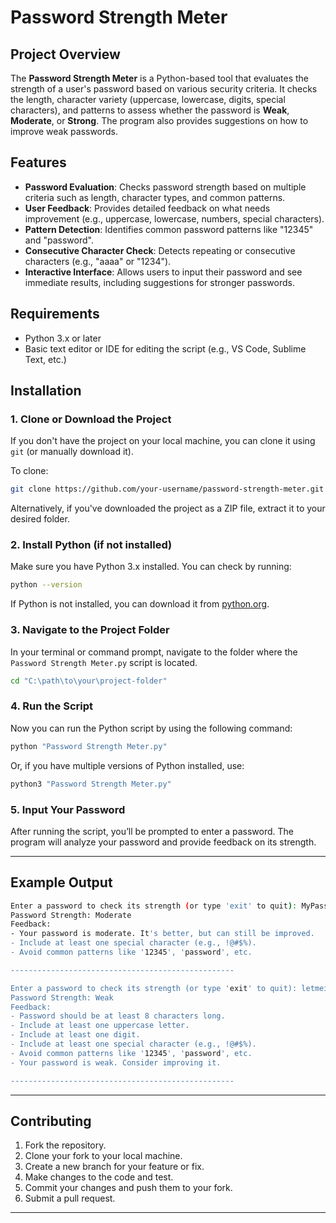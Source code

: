 
# Password Strength Meter

## Project Overview
The **Password Strength Meter** is a Python-based tool that evaluates the strength of a user's password based on various security criteria. It checks the length, character variety (uppercase, lowercase, digits, special characters), and patterns to assess whether the password is **Weak**, **Moderate**, or **Strong**. The program also provides suggestions on how to improve weak passwords.

## Features
- **Password Evaluation**: Checks password strength based on multiple criteria such as length, character types, and common patterns.
- **User Feedback**: Provides detailed feedback on what needs improvement (e.g., uppercase, lowercase, numbers, special characters).
- **Pattern Detection**: Identifies common password patterns like "12345" and "password".
- **Consecutive Character Check**: Detects repeating or consecutive characters (e.g., "aaaa" or "1234").
- **Interactive Interface**: Allows users to input their password and see immediate results, including suggestions for stronger passwords.

## Requirements
- Python 3.x or later
- Basic text editor or IDE for editing the script (e.g., VS Code, Sublime Text, etc.)

## Installation

### 1. Clone or Download the Project

If you don't have the project on your local machine, you can clone it using `git` (or manually download it).

To clone:
```bash
git clone https://github.com/your-username/password-strength-meter.git
```

Alternatively, if you've downloaded the project as a ZIP file, extract it to your desired folder.

### 2. Install Python (if not installed)

Make sure you have Python 3.x installed. You can check by running:

```bash
python --version
```

If Python is not installed, you can download it from [python.org](https://www.python.org/downloads/).

### 3. Navigate to the Project Folder

In your terminal or command prompt, navigate to the folder where the `Password Strength Meter.py` script is located.

```bash
cd "C:\path\to\your\project-folder"
```

### 4. Run the Script

Now you can run the Python script by using the following command:

```bash
python "Password Strength Meter.py"
```

Or, if you have multiple versions of Python installed, use:

```bash
python3 "Password Strength Meter.py"
```

### 5. Input Your Password

After running the script, you’ll be prompted to enter a password. The program will analyze your password and provide feedback on its strength.

---

## Example Output

```bash
Enter a password to check its strength (or type 'exit' to quit): MyPass123
Password Strength: Moderate
Feedback:
- Your password is moderate. It's better, but can still be improved.
- Include at least one special character (e.g., !@#$%).
- Avoid common patterns like '12345', 'password', etc.

--------------------------------------------------

Enter a password to check its strength (or type 'exit' to quit): letmein
Password Strength: Weak
Feedback:
- Password should be at least 8 characters long.
- Include at least one uppercase letter.
- Include at least one digit.
- Include at least one special character (e.g., !@#$%).
- Avoid common patterns like '12345', 'password', etc.
- Your password is weak. Consider improving it.

--------------------------------------------------
```

---

## Contributing

1. Fork the repository.
2. Clone your fork to your local machine.
3. Create a new branch for your feature or fix.
4. Make changes to the code and test.
5. Commit your changes and push them to your fork.
6. Submit a pull request.

---


